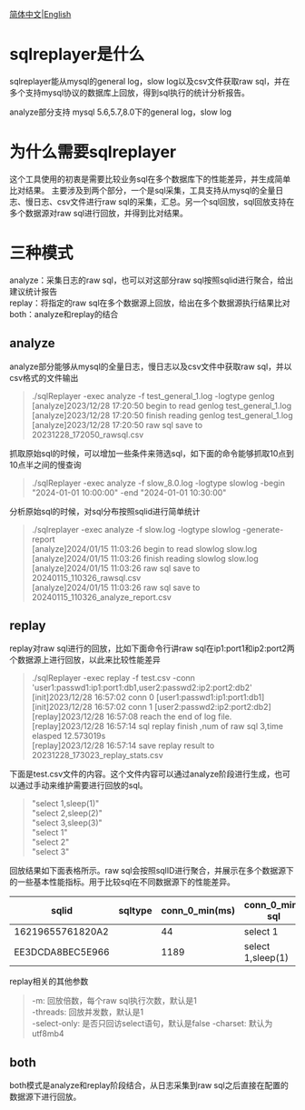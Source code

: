 [简体中文](./README.md)|[English](./README_EN.md)

# sqlreplayer是什么
sqlreplayer能从mysql的general log，slow log以及csv文件获取raw sql，并在多个支持mysql协议的数据库上回放，得到sql执行的统计分析报告。

analyze部分支持 mysql 5.6,5.7,8.0下的general log，slow log

# 为什么需要sqlreplayer

这个工具使用的初衷是需要比较业务sql在多个数据库下的性能差异，并生成简单比对结果。
主要涉及到两个部分，一个是sql采集，工具支持从mysql的全量日志、慢日志、csv文件进行raw sql的采集，汇总。另一个sql回放，sql回放支持在多个数据源对raw sql进行回放，并得到比对结果。

# 三种模式

analyze：采集日志的raw sql，也可以对这部分raw sql按照sqlid进行聚合，给出建议统计报告  
replay：将指定的raw sql在多个数据源上回放，给出在多个数据源执行结果比对  
both：analyze和replay的结合  


## analyze 

analyze部分能够从mysql的全量日志，慢日志以及csv文件中获取raw sql，并以csv格式的文件输出

> ./sqlReplayer -exec analyze -f test_general_1.log -logtype genlog  
[analyze]2023/12/28 17:20:50 begin to read genlog test_general_1.log  
[analyze]2023/12/28 17:20:50 finish reading genlog test_general_1.log  
[analyze]2023/12/28 17:20:50 raw sql save to 20231228_172050_rawsql.csv  

抓取原始sql的时候，可以增加一些条件来筛选sql，如下面的命令能够抓取10点到10点半之间的慢查询

>./sqlReplayer -exec analyze -f slow_8.0.log -logtype slowlog -begin "2024-01-01 10:00:00" -end "2024-01-01 10:30:00"


分析原始sql的时候，对sql分布按照sqlid进行简单统计

>./sqlreplayer -exec analyze -f slow.log -logtype slowlog -generate-report  
[analyze]2024/01/15 11:03:26 begin to read slowlog slow.log  
[analyze]2024/01/15 11:03:26 finish reading slowlog slow.log  
[analyze]2024/01/15 11:03:26 raw sql save to 20240115_110326_rawsql.csv  
[analyze]2024/01/15 11:03:26 raw sql save to 20240115_110326_analyze_report.csv  

## replay 

replay对raw sql进行的回放，比如下面命令行讲raw sql在ip1:port1和ip2:port2两个数据源上进行回放，以此来比较性能差异

>./sqlReplayer -exec replay -f test.csv -conn  'user1:passwd1:ip1:port1:db1,user2:passwd2:ip2:port2:db2'  
[init]2023/12/28 16:57:02 conn 0 [user1:passwd1:ip1:port1:db1]  
[init]2023/12/28 16:57:02 conn 1 [user2:passwd2:ip2:port2:db2]  
[replay]2023/12/28 16:57:08 reach the end of log file.  
[replay]2023/12/28 16:57:14 sql replay finish ,num of raw sql 3,time elasped 12.573019s  
[replay]2023/12/28 16:57:14 save replay result to 20231228_173023_replay_stats.csv

下面是test.csv文件的内容。这个文件内容可以通过analyze阶段进行生成，也可以通过手动来维护需要进行回放的sql。
>"select 1,sleep(1)"  
"select 2,sleep(2)"  
"select 3,sleep(3)"  
"select 1"  
"select 2"  
"select 3"  



回放结果如下面表格所示。raw sql会按照sqlID进行聚合，并展示在多个数据源下的一些基本性能指标。用于比较sql在不同数据源下的性能差异。

| sqlid            | sqltype | conn_0_min(ms) | conn_0_min-sql | conn_0_p99(ms) | conn_0_p99-sql | conn_0_max(ms) | conn_0_max-sql | conn_0_avg(ms) | conn_0_execution | conn_1_min(ms) | conn_1_min-sql | conn_1_p99(ms) | conn_1_p99-sql | conn_1_max(ms) | conn_1_max-sql | conn_1_avg(ms) | conn_1_execution |
|------------------|---------|----------------|----------------|----------------|----------------|----------------|----------------|----------------|------------------|----------------|----------------|----------------|----------------|----------------|----------------|----------------|------------------|
| 16219655761820A2 |         | 44             | select 1       | 44             | select 2       | 45             | select 3       | 44.33          | 3                | 44             | select 2       | 44             | select 3       | 45             | select 1       | 44.33          | 3                |
| EE3DCDA8BEC5E966 |         | 1189           | select 1,sleep(1) | 2046           | select 2,sleep(2) | 3047           | select 3,sleep(3) | 2094.00        | 3                | 1186           | select 1,sleep(1) | 2046           | select 2,sleep(2) | 3048           | select 3,sleep(3) | 2093.33        | 3                |

replay相关的其他参数

>-m: 回放倍数，每个raw sql执行次数，默认是1  
-threads: 回放并发数，默认是1  
-select-only: 是否只回访select语句，默认是false
-charset: 默认为utf8mb4


## both

both模式是analyze和replay阶段结合，从日志采集到raw sql之后直接在配置的数据源下进行回放。
